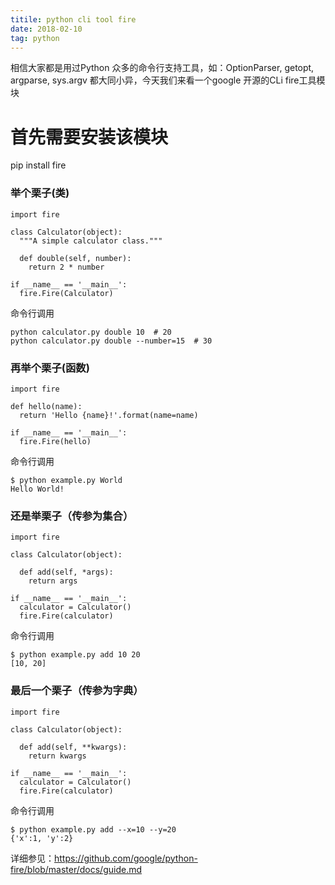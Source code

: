 ```yaml
---
titile: python cli tool fire
date: 2018-02-10
tag: python
---
```

相信大家都是用过Python 众多的命令行支持工具，如：OptionParser, getopt, argparse, sys.argv 都大同小异，今天我们来看一个google 开源的CLi fire工具模块

# 首先需要安装该模块
pip install fire

### 举个栗子(类)
```
import fire

class Calculator(object):
  """A simple calculator class."""

  def double(self, number):
    return 2 * number

if __name__ == '__main__':
  fire.Fire(Calculator)
```
命令行调用
```
python calculator.py double 10  # 20
python calculator.py double --number=15  # 30
```
### 再举个栗子(函数)
```
import fire

def hello(name):
  return 'Hello {name}!'.format(name=name)

if __name__ == '__main__':
  fire.Fire(hello)

```
命令行调用
```
$ python example.py World
Hello World!

```

### 还是举栗子（传参为集合）
```
import fire

class Calculator(object):

  def add(self, *args):
    return args

if __name__ == '__main__':
  calculator = Calculator()
  fire.Fire(calculator)

```
命令行调用
```
$ python example.py add 10 20
[10, 20]
```

### 最后一个栗子（传参为字典）
```
import fire

class Calculator(object):

  def add(self, **kwargs):
    return kwargs

if __name__ == '__main__':
  calculator = Calculator()
  fire.Fire(calculator)

```
命令行调用
```
$ python example.py add --x=10 --y=20
{'x':1, 'y':2}
```

详细参见：https://github.com/google/python-fire/blob/master/docs/guide.md